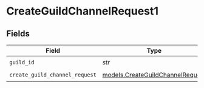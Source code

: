# CreateGuildChannelRequest1


## Fields

| Field                                                                      | Type                                                                       | Required                                                                   | Description                                                                |
| -------------------------------------------------------------------------- | -------------------------------------------------------------------------- | -------------------------------------------------------------------------- | -------------------------------------------------------------------------- |
| `guild_id`                                                                 | *str*                                                                      | :heavy_check_mark:                                                         | N/A                                                                        |
| `create_guild_channel_request`                                             | [models.CreateGuildChannelRequest](../models/createguildchannelrequest.md) | :heavy_check_mark:                                                         | N/A                                                                        |